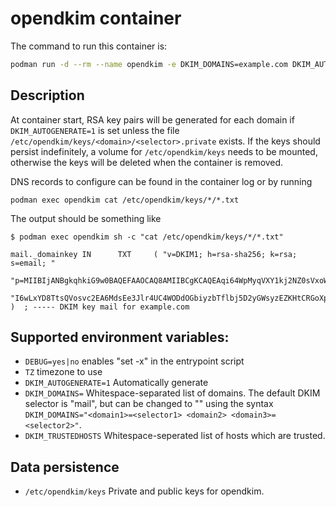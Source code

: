 # opendkim container

The command to run this container is:

```sh
podman run -d --rm --name opendkim -e DKIM_DOMAINS=example.com DKIM_AUTOGENERATE=1 -p 8891:8891 registry.opensuse.org/opensuse/opendkim
```

## Description

At container start, RSA key pairs will be generated for each domain if
`DKIM_AUTOGENERATE=1` is set  unless the file
`/etc/opendkim/keys/<domain>/<selector>.private` exists. If the keys
should persist indefinitely, a volume for `/etc/opendkim/keys` needs to be
mounted, otherwise the keys will be deleted when the container is removed.

DNS records to configure can be found in the container log or by running

```
podman exec opendkim cat /etc/opendkim/keys/*/*.txt
```

The output should be something like

```
$ podman exec opendkim sh -c "cat /etc/opendkim/keys/*/*.txt"

mail._domainkey IN      TXT     ( "v=DKIM1; h=rsa-sha256; k=rsa; s=email; "
          "p=MIIBIjANBgkqhkiG9w0BAQEFAAOCAQ8AMIIBCgKCAQEAqi64WpMyqVXY1kj2NZ0sVxoWiYs5Z7/bdfqegXbcYv3f95U1Be8Jt52GqYLtm+0J/MgHztKkT/lD7N3ZCFnk1RwxMXm6EFKjfpBaU57NxP/uXzXYNCi50H38h0u8VVbKnhx6qY20Nw7kix4mAwkPe21B7bcaqjegdRJ281S05cddb9No+wJ7zS7KLAp/uJAROYwx4XTmF71XBl"
          "I6wLxYD8TtsQVosvc2EA6MdsEe3Jlr4UC4WODdOGbiyzbTflbj5D2yGWsyzEZKHtCRGoXpomFuBn/wx9N0ub94gSa7pxRcOMKGnHH3yZIwF5VKF8niAaY0cXEIWv9BCXeUlKgLTQIDAQAB" )  ; ----- DKIM key mail for example.com
```

## Supported environment variables:
- `DEBUG=yes|no`	enables "set -x" in the entrypoint script
- `TZ`		timezone to use
- `DKIM_AUTOGENERATE=1`	 Automatically generate
- `DKIM_DOMAINS=`	 Whitespace-separated list of domains. The default DKIM selector is "mail", but can be changed to "<selector>" using the syntax `DKIM_DOMAINS="<domain1>=<selector1> <domain2> <domain3>=<selector2>"`.
- `DKIM_TRUSTEDHOSTS`	 Whitespace-seperated list of hosts which are trusted.


## Data persistence
- `/etc/opendkim/keys`      Private and public keys for opendkim.
